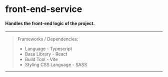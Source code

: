 # front-end-service

#### Handles the front-end logic of the project.

---

> Frameworks / Dependencies:
>
> - Language - Typescript
> - Base Library - React
> - Build Tool - Vite
> - Styling CSS Language - SASS

---
